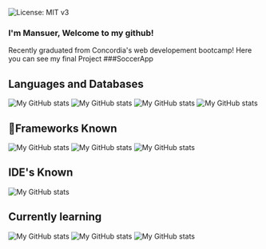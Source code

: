 ![License: MIT v3](https://img.shields.io/badge/Developer-FullStack-red.svg)

### I'm Mansuer, Welcome to my github!

Recently graduated from Concordia's web developement bootcamp!
Here you can see my final Project ###SoccerApp


## Languages and Databases 
![My GitHub stats](https://img.shields.io/badge/HTML5-E34F26?style=for-the-badge&logo=html5&logoColor=white)
![My GitHub stats](https://img.shields.io/badge/CSS3-1572B6?style=for-the-badge&logo=css3&logoColor=white)
![My GitHub stats](https://img.shields.io/badge/JavaScript-323330?style=for-the-badge&logo=javascript&logoColor=F7DF1E)
![My GitHub stats](https://img.shields.io/badge/-MongoDb-brightgreen?style=for-the-badge&logo=appveyor)

## 🚀Frameworks Known 
![My GitHub stats](https://img.shields.io/badge/Node.js-43853D?style=for-the-badge&logo=node-dot-js&logoColor=white)
![My GitHub stats](https://img.shields.io/badge/npm-CB3837?style=for-the-badge&logo=npm&logoColor=white)
![My GitHub stats](https://img.shields.io/badge/Express.js-000000?style=for-the-badge&logo=express&logoColor=white)

## IDE's Known
![My GitHub stats](https://img.shields.io/badge/Visual_Studio_Code-0078D4?style=for-the-badge&logo=visual%20studio%20code&logoColor=white)

## Currently learning
![My GitHub stats](https://img.shields.io/badge/Python-3776AB?style=for-the-badge&logo=python&logoColor=white)
![My GitHub stats](https://img.shields.io/badge/MySQL-00000F?style=for-the-badge&logo=mysql&logoColor=white)
![My GitHub stats](https://img.shields.io/badge/Bootstrap-563D7C?style=for-the-badge&logo=bootstrap&logoColor=white)
